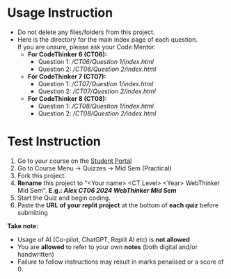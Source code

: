 # Usage Instruction

- Do not delete any files/folders from this project.
- Here is the directory for the main index page of each question.<br>If you are unsure, please ask your Code Mentor.
	- **For CodeThinker 6 (CT06):**
		- Question 1: */CT06/Question 1/index.html*
		- Question 2: */CT06/Question 2/index.html*
	- **For CodeThinker 7 (CT07):**
		- Question 1: */CT07/Question 1/index.html*
		- Question 2: */CT07/Question 2/index.html*
	- **For CodeThinker 8 (CT08):**
		- Question 1: */CT08/Question 1/index.html*
		- Question 2: */CT08/Question 2/index.html*

# Test Instruction

1. Go to your course on the [Student Portal](https://portal.computhink.com.sg/)
2. Go to Course Menu -> Quizzes -> Mid Sem (Practical)
3. Fork this project.
4. **Rename** this project to "\<Your name> \<CT Level> \<Year> WebThinker Mid Sem". **E.g.: _Alex CT06 2024 WebThinker Mid Sem_**
5. Start the Quiz and begin coding.
6. Paste the **URL of your replit project** at the bottom of **each quiz** before submitting

**Take note:**
- Usage of AI (Co-pilot, ChatGPT, Replit AI etc) is **not allowed**
- You are **allowed** to refer to your own **notes** (both digital and/or handwritten)
- Failure to follow instructions may result in marks penalised or a score of 0.
